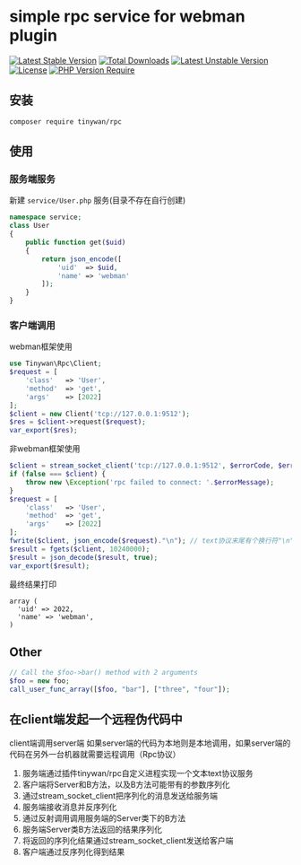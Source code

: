 # simple rpc service for webman plugin

[![Latest Stable Version](http://poser.pugx.org/tinywan/rpc/v)](https://packagist.org/packages/tinywan/rpc) 
[![Total Downloads](http://poser.pugx.org/tinywan/rpc/downloads)](https://packagist.org/packages/tinywan/rpc) 
[![Latest Unstable Version](http://poser.pugx.org/tinywan/rpc/v/unstable)](https://packagist.org/packages/tinywan/rpc) 
[![License](http://poser.pugx.org/tinywan/rpc/license)](https://packagist.org/packages/tinywan/rpc)
[![PHP Version Require](http://poser.pugx.org/tinywan/rpc/require/php)](https://packagist.org/packages/tinywan/rpc)

## 安装

```shell
composer require tinywan/rpc
```

## 使用

### 服务端服务

新建 `service/User.php` 服务(目录不存在自行创建)

```php
namespace service;
class User
{
    public function get($uid)
    {
        return json_encode([
            'uid'  => $uid,
            'name' => 'webman'
        ]);
    }
}
```
### 客户端调用

webman框架使用
```php
use Tinywan\Rpc\Client;
$request = [
    'class'   => 'User',
    'method'  => 'get',
    'args'    => [2022]
];
$client = new Client('tcp://127.0.0.1:9512');
$res = $client->request($request);
var_export($res);
```

非webman框架使用

```php
$client = stream_socket_client('tcp://127.0.0.1:9512', $errorCode, $errorMessage);
if (false === $client) {
    throw new \Exception('rpc failed to connect: '.$errorMessage);
}
$request = [
    'class'   => 'User',
    'method'  => 'get',
    'args'    => [2022]
];
fwrite($client, json_encode($request)."\n"); // text协议末尾有个换行符"\n"
$result = fgets($client, 10240000);
$result = json_decode($result, true);
var_export($result);
```

最终结果打印

```phpregexp
array (
  'uid' => 2022,
  'name' => 'webman',
)
```

## Other
```php
// Call the $foo->bar() method with 2 arguments
$foo = new foo;
call_user_func_array([$foo, "bar"], ["three", "four"]);
```

## 在client端发起一个远程伪代码中

client端调用server端 如果server端的代码为本地则是本地调用，如果server端的代码在另外一台机器就需要远程调用（Rpc协议）

1. 服务端通过插件tinywan/rpc自定义进程实现一个文本text协议服务
2. 客户端将Server和B方法，以及B方法可能带有的参数序列化
3. 通过stream_socket_client把序列化的消息发送给服务端
4. 服务端接收消息并反序列化
5. 通过反射调用调用服务端的Server类下的B方法
6. 服务端Server类B方法返回的结果序列化
7. 将返回的序列化结果通过stream_socket_client发送给客户端
8. 客户端通过反序列化得到结果
